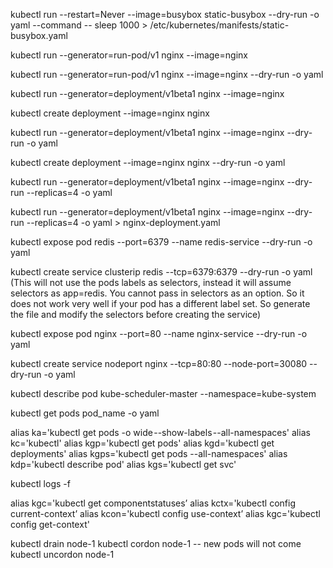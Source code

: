 kubectl run --restart=Never --image=busybox static-busybox --dry-run -o yaml --command -- sleep 1000 > /etc/kubernetes/manifests/static-busybox.yaml

kubectl run --generator=run-pod/v1 nginx --image=nginx

kubectl run --generator=run-pod/v1 nginx --image=nginx --dry-run -o yaml

kubectl run --generator=deployment/v1beta1 nginx --image=nginx


kubectl create deployment --image=nginx nginx

kubectl run --generator=deployment/v1beta1 nginx --image=nginx --dry-run -o yaml

kubectl create deployment --image=nginx nginx --dry-run -o yaml

kubectl run --generator=deployment/v1beta1 nginx --image=nginx --dry-run --replicas=4 -o yaml

kubectl run --generator=deployment/v1beta1 nginx --image=nginx --dry-run --replicas=4 -o yaml > nginx-deployment.yaml

kubectl expose pod redis --port=6379 --name redis-service --dry-run -o yaml

kubectl create service clusterip redis --tcp=6379:6379 --dry-run -o yaml  (This will not use the pods labels as selectors, instead it will assume selectors as app=redis. You cannot pass in selectors as an option. So it does not work very well if your pod has a different label set. So generate the file and modify the selectors before creating the service)

kubectl expose pod nginx --port=80 --name nginx-service --dry-run -o yaml

kubectl create service nodeport nginx --tcp=80:80 --node-port=30080 --dry-run -o yaml

kubectl describe pod kube-scheduler-master --namespace=kube-system

kubectl get pods pod_name -o yaml


alias ka='kubectl get pods -o wide --show-labels --all-namespaces'
alias kc='kubectl'
alias kgp='kubectl get pods'
alias kgd='kubectl get deployments'
alias kgps='kubectl get pods --all-namespaces'
alias kdp='kubectl describe pod'
alias kgs='kubectl get svc'

kubectl logs -f


alias kgc='kubectl get componentstatuses’
alias kctx='kubectl config current-context’
alias kcon='kubectl config use-context’
alias kgc='kubectl config get-context'



kubectl drain node-1
kubectl cordon node-1   -- new pods will not come
kubectl uncordon node-1
